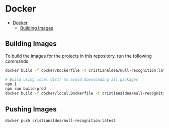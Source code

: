 # Docker

- [Docker](#docker)
  - [Building Images](#building-images)

## Building Images

To build the images for the projects in this repository, run the following commands:

```bash
docker build -f docker/Dockerfile -t cristianaldea/mull-recognition:latest .

# Build using local dist/ to avoid downloading all packages
npm i
npm run build-prod
docker build -f docker/local.Dockerfile -t cristianaldea/mull-recognition:latest .
```

## Pushing Images

```bash
docker push cristianaldea/mull-recognition:latest
```
